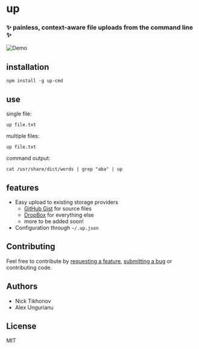 up
=========================
### ✨ painless, context-aware file uploads from the command line ✨

![Demo](http://nt34.host.cs.st-andrews.ac.uk/up.mov.gif)

## installation

```
npm install -g up-cmd
```

## use

single file:

```
up file.txt
```

multiple files:

```
up file.txt
```

command output:

```
cat /usr/share/dict/words | grep "aba" | up
```

## features

* Easy upload to existing storage providers
  * [GitHub Gist](http://gist.github.com) for source files
  * [DropBox](http://dropbox.com) for everything else
  * more to be added soon!
* Configuration through `~/.up.json`

## Contributing

Feel free to contribute by [requesting a feature](https://github.com/NickTikhonov/up/issues/new), [submitting a bug](https://github.com/NickTikhonov/up/issues/new) or contributing code.

## Authors

* Nick Tikhonov
* Alex Ungurianu

## License

MIT
